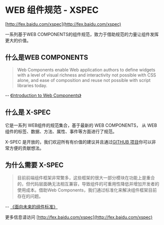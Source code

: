 WEB 组件规范 - XSPEC
===================

[http://fex.baidu.com/xspec](http://fex.baidu.com/xspec)

一系列基于WEB COMPONENTS的组件规范，致力于借助规范的力量让组件发挥更大的价值。

## 什么是WEB COMPONENTS

> Web Components enable Web application authors to define widgets with a level of visual richness and interactivity not possible with CSS alone, and ease of composition and reuse not possible with script libraries today.

-- [《Introduction to Web Components》](http://www.w3.org/TR/components-intro/)

## 什么是 X-SPEC

它是一系列 WEB组件的规范集合，基于最新的 WEB COMPONENTS， 从 WEB 组件的标签、数据、方法、属性、事件等方面进行了规范。

X-SPEC 是开放的，我们欢迎所有有价值的建议并且通过[GITHUB 项目](https://github.com/fex-team/xspec)你可以非常方便的贡献想法。

## 为什么需要 X-SPEC

> 目前前端组件框架非常繁多，这些框架的很大一部分模块在功能上是重合的，但代码层面确无法相互兼容，导致组件的可重用性降低并增加开发者的使用成本。借助Web Components，我们通过标准化来解决组件框架目前存在的问题。

-- [《面向未来的组件标准》](http://fex.baidu.com/blog/2014/05/web-components-future-oriented)

更多信息请访问 [http://fex.baidu.com/xspec](http://fex.baidu.com/xspec)

